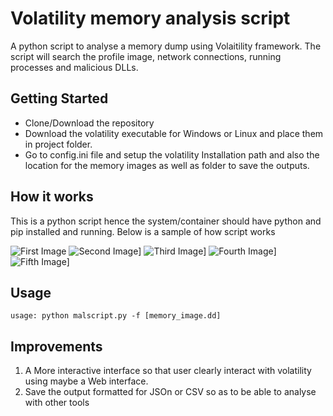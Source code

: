 # Volatility memory analysis script

A python script to analyse a memory dump using Volaitility framework. The script will search the profile image, network connections, running processes and malicious DLLs.

## Getting Started

* Clone/Download the repository
* Download the volatility executable for Windows or Linux and place them in project folder.
* Go to config.ini file and setup the volatility Installation path and also the location for the memory images as well as folder to save the outputs.

## How it works
This is a python script hence the system/container should have python and pip installed and running. Below is a sample of how script works

![First Image](https://github.com/chinyati/malware-Script/blob/master/images/1.png)
![Second Image](https://github.com/chinyati/malware-Script/blob/master/images/2.png)]
![Third Image](https://github.com/chinyati/malware-Script/blob/master/images/3.png)]
![Fourth Image](https://github.com/chinyati/malware-Script/blob/master/images/4.png)]
![Fifth Image](https://github.com/chinyati/malware-Script/blob/master/images/5.png)]


## Usage
```
usage: python malscript.py -f [memory_image.dd]
```

## Improvements

1.	A More interactive interface so that user clearly interact with volatility using maybe a Web interface.
2.	Save the output formatted for JSOn or CSV so as to be able to analyse with other tools
